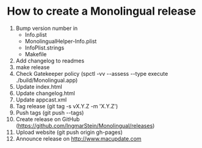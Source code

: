 # How to create a Monolingual release

1. Bump version number in
    * Info.plist
    * MonolingualHelper-Info.plist
    * InfoPlist.strings
    * Makefile
2. Add changelog to readmes
3. make release
4. Check Gatekeeper policy (spctl -vv --assess --type execute ./build/Monolingual.app)
5. Update index.html
6. Update changelog.html
7. Update appcast.xml
8. Tag release (git tag -s vX.Y.Z -m 'X.Y.Z')
9. Push tags (git push --tags)
10. Create release on GitHub (https://github.com/IngmarStein/Monolingual/releases)
11. Upload website (git push origin gh-pages)
12. Announce release on http://www.macupdate.com
